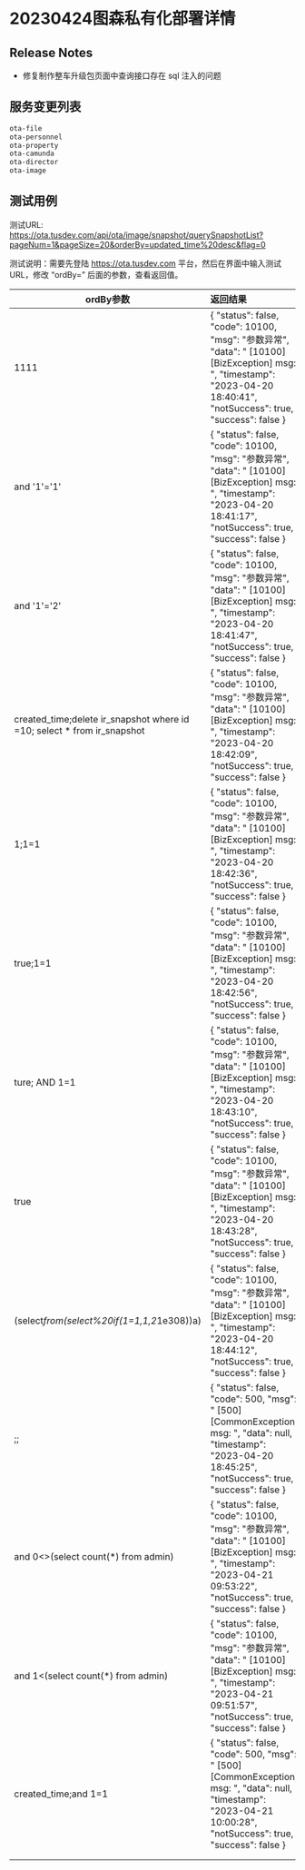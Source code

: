  #  20230424图森私有化部署详情



## Release Notes

- 修复制作整车升级包页面中查询接口存在 sql 注入的问题



## 服务变更列表

```html
ota-file
ota-personnel
ota-property
ota-camunda
ota-director
ota-image
```



## 测试用例

测试URL: https://ota.tusdev.com/api/ota/image/snapshot/querySnapshotList?pageNum=1&pageSize=20&orderBy=updated_time%20desc&flag=0

测试说明：需要先登陆 https://ota.tusdev.com 平台，然后在界面中输入测试URL，修改 “ordBy=” 后面的参数，查看返回值。

| ordBy参数                                                    | 返回结果                                                     |
| ------------------------------------------------------------ | :----------------------------------------------------------- |
| 1111                                                         | {      "status": false,      "code": 10100,      "msg": "参数异常",      "data": " [10100] [BizException]  msg: ",      "timestamp": "2023-04-20 18:40:41",      "notSuccess": true,      "success": false  } |
| and '1'='1'                                                  | {      "status": false,      "code": 10100,      "msg": "参数异常",      "data": " [10100] [BizException]  msg: ",      "timestamp": "2023-04-20 18:41:17",      "notSuccess": true,      "success": false  } |
| and '1'='2'                                                  | {      "status": false,      "code": 10100,      "msg": "参数异常",      "data": " [10100] [BizException]  msg: ",      "timestamp": "2023-04-20 18:41:47",      "notSuccess": true,      "success": false  } |
| created_time;delete ir_snapshot where id =10; select * from ir_snapshot | {      "status": false,      "code": 10100,      "msg": "参数异常",      "data": " [10100] [BizException]  msg: ",      "timestamp": "2023-04-20 18:42:09",      "notSuccess": true,      "success": false  } |
| 1;1=1                                                        | {      "status": false,      "code": 10100,      "msg": "参数异常",      "data": " [10100] [BizException]  msg: ",      "timestamp": "2023-04-20 18:42:36",      "notSuccess": true,      "success": false  } |
| true;1=1                                                     | {      "status": false,      "code": 10100,      "msg": "参数异常",      "data": " [10100] [BizException]  msg: ",      "timestamp": "2023-04-20 18:42:56",      "notSuccess": true,      "success": false  } |
| ture; AND 1=1                                                | {      "status": false,      "code": 10100,      "msg": "参数异常",      "data": " [10100] [BizException]  msg: ",      "timestamp": "2023-04-20 18:43:10",      "notSuccess": true,      "success": false  } |
| true                                                         | {      "status": false,      "code": 10100,      "msg": "参数异常",      "data": " [10100] [BizException]  msg: ",      "timestamp": "2023-04-20 18:43:28",      "notSuccess": true,      "success": false  } |
| (select*from(select%20if(1=1,1,2*1e308))a)                   | {      "status": false,      "code": 10100,      "msg": "参数异常",      "data": " [10100] [BizException]  msg: ",      "timestamp": "2023-04-20 18:44:12",      "notSuccess": true,      "success": false  } |
| ;;                                                           | {      "status": false,      "code": 500,      "msg": " [500] [CommonException]  msg: ",      "data": null,      "timestamp": "2023-04-20 18:45:25",      "notSuccess": true,      "success": false  } |
| and 0<>(select count(*) from admin)                          | {      "status": false,      "code": 10100,      "msg": "参数异常",      "data": " [10100] [BizException]  msg: ",      "timestamp": "2023-04-21 09:53:22",      "notSuccess": true,      "success": false  } |
| and 1<(select count(*) from admin)                           | {      "status": false,      "code": 10100,      "msg": "参数异常",      "data": " [10100] [BizException]  msg: ",      "timestamp": "2023-04-21 09:51:57",      "notSuccess": true,      "success": false  } |
| created_time;and 1=1                                         | {      "status": false,      "code": 500,      "msg": " [500] [CommonException]  msg: ",      "data": null,      "timestamp": "2023-04-21 10:00:28",      "notSuccess": true,      "success": false  } |
|                                                              |                                                              |
|                                                              |                                                              |

